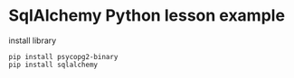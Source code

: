 # SqlAlchemy Python lesson example 
  
install library 
    
```
pip install psycopg2-binary 
pip install sqlalchemy 
``` 
  
  
 
 
